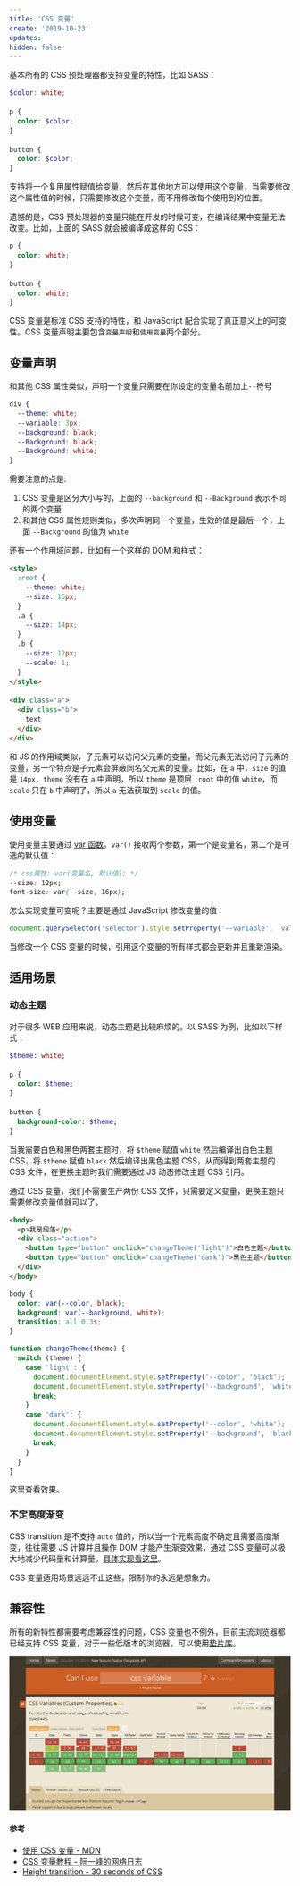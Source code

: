 ```yaml
---
title: 'CSS 变量'
create: '2019-10-23'
updates:
hidden: false
---
```


基本所有的 CSS 预处理器都支持变量的特性，比如 SASS：

```scss
$color: white;

p {
  color: $color;
}

button {
  color: $color;
}
```

支持将一个复用属性赋值给变量，然后在其他地方可以使用这个变量，当需要修改这个属性值的时候，只需要修改这个变量，而不用修改每个使用到的位置。

遗憾的是，CSS 预处理器的变量只能在开发的时候可变，在编译结果中变量无法改变。比如，上面的 SASS 就会被编译成这样的 CSS：

```css
p {
  color: white;
}

button {
  color: white;
}
```

CSS 变量是标准 CSS 支持的特性，和 JavaScript 配合实现了真正意义上的可变性。CSS 变量声明主要包含`变量声明`和`使用变量`两个部分。

## 变量声明

和其他 CSS 属性类似，声明一个变量只需要在你设定的变量名前加上`--`符号

```css
div {
  --theme: white;
  --variable: 3px;
  --background: black;
  --Background: black;
  --Background: white;
}
```

需要注意的点是:

1. CSS 变量是区分大小写的，上面的 `--background` 和 `--Background` 表示不同的两个变量
2. 和其他 CSS 属性规则类似，多次声明同一个变量，生效的值是最后一个，上面 `--Background` 的值为 `white`

还有一个作用域问题，比如有一个这样的 DOM 和样式：

```html
<style>
  :root {
    --theme: white;
    --size: 16px;
  }
  .a {
    --size: 14px;
  }
  .b {
    --size: 12px;
    --scale: 1;
  }
</style>

<div class="a">
  <div class="b">
    text
  </div>
</div>
```

和 JS 的作用域类似，子元素可以访问父元素的变量，而父元素无法访问子元素的变量，另一个特点是子元素会屏蔽同名父元素的变量。比如，在 `a` 中，`size` 的值是 `14px`，`theme` 没有在 `a` 中声明，所以 `theme` 是顶层 `:root` 中的值 `white`，而 `scale` 只在 `b` 中声明了，所以 `a` 无法获取到 `scale` 的值。

## 使用变量

使用变量主要通过 [var 函数](https://developer.mozilla.org/zh-CN/docs/Web/CSS/var)。`var()` 接收两个参数，第一个是变量名，第二个是可选的默认值：

```css
/* css属性: var(变量名, 默认值); */
--size: 12px;
font-size: var(--size, 16px);
```

怎么实现变量可变呢？主要是通过 JavaScript 修改变量的值：

```js
document.querySelector('selector').style.setProperty('--variable', 'value');
```

当修改一个 CSS 变量的时候，引用这个变量的所有样式都会更新并且重新渲染。

## 适用场景

### 动态主题

对于很多 WEB 应用来说，动态主题是比较麻烦的。以 SASS 为例，比如以下样式：

```sass
$theme: white;

p {
  color: $theme;
}

button {
  background-color: $theme;
}
```

当我需要白色和黑色两套主题时，将 `$theme` 赋值 `white` 然后编译出白色主题 CSS，将 `$theme` 赋值 `black` 然后编译出黑色主题 CSS，从而得到两套主题的 CSS 文件，在更换主题时我们需要通过 JS 动态修改主题 CSS 引用。

通过 CSS 变量，我们不需要生产两份 CSS 文件，只需要定义变量，更换主题只需要修改变量值就可以了。

```html
<body>
  <p>我是段落</p>
  <div class="action">
    <button type="button" onclick="changeTheme('light')">白色主题</button>
    <button type="button" onclick="changeTheme('dark')">黑色主题</button>
  </div>
</body>
```

```css
body {
  color: var(--color, black);
  background: var(--background, white);
  transition: all 0.3s;
}
```

```js
function changeTheme(theme) {
  switch (theme) {
    case 'light': {
      document.documentElement.style.setProperty('--color', 'black');
      document.documentElement.style.setProperty('--background', 'white');
      break;
    }
    case 'dark': {
      document.documentElement.style.setProperty('--color', 'white');
      document.documentElement.style.setProperty('--background', 'black');
      break;
    }
  }
}
```

[这里查看效果](/demo/theme_by_css_variable.html)。

### 不定高度渐变

CSS transition 是不支持 `auto` 值的，所以当一个元素高度不确定且需要高度渐变，往往需要 JS 计算并且操作 DOM 才能产生渐变效果，通过 CSS 变量可以极大地减少代码量和计算量。[具体实现看这里](https://css.30secondsofcode.org/snippet/height-transition)。

CSS 变量适用场景远远不止这些，限制你的永远是想象力。

## 兼容性

所有的新特性都需要考虑兼容性的问题，CSS 变量也不例外，目前主流浏览器都已经支持 CSS 变量，对于一些低版本的浏览器，可以使用[垫片库](https://github.com/jhildenbiddle/css-vars-ponyfill)。

![](./css_variable_compatibility.png)

#### 参考

- [使用 CSS 变量 - MDN](https://developer.mozilla.org/zh-CN/docs/Web/CSS/Using_CSS_custom_properties)
- [CSS 变量教程 - 阮一峰的网络日志](https://www.ruanyifeng.com/blog/2017/05/css-variables.html)
- [Height transition - 30 seconds of CSS](https://css.30secondsofcode.org/snippet/height-transition)
